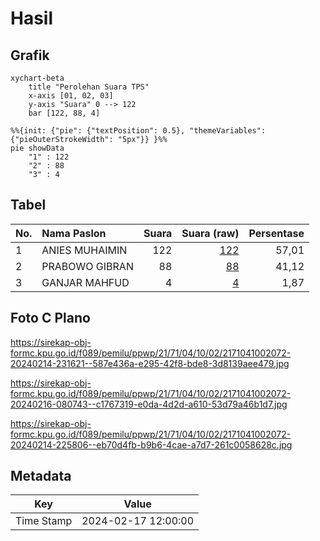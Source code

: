 # Hasil

## Grafik

```mermaid
xychart-beta
    title "Perolehan Suara TPS"
    x-axis [01, 02, 03]
    y-axis "Suara" 0 --> 122
    bar [122, 88, 4]
```

```mermaid
%%{init: {"pie": {"textPosition": 0.5}, "themeVariables": {"pieOuterStrokeWidth": "5px"}} }%%
pie showData
    "1" : 122
    "2" : 88
    "3" : 4
```

## Tabel

| No. | Nama Paslon    | Suara | Suara (raw) | Persentase |
|:--- |:-------------- | -----:| -----------:| ----------:|
| 1   | ANIES MUHAIMIN | 122   | [122][p-1]  | 57,01      |
| 2   | PRABOWO GIBRAN | 88    | [88][p-2]   | 41,12      |
| 3   | GANJAR MAHFUD  | 4     | [4][p-3]    | 1,87       |


[p-1]: https://github.com/gigit-pemilu/pemilu-2024-21-kepulauan-riau/blob/main/pilpres/hitung-suara/sub/21-kepulauan-riau/sub/71-kota-batam/sub/04-nongsa/sub/1002-batu-besar/sub/072-tps/sub/paslon-1.txt
[p-2]: https://github.com/gigit-pemilu/pemilu-2024-21-kepulauan-riau/blob/main/pilpres/hitung-suara/sub/21-kepulauan-riau/sub/71-kota-batam/sub/04-nongsa/sub/1002-batu-besar/sub/072-tps/sub/paslon-2.txt
[p-3]: https://github.com/gigit-pemilu/pemilu-2024-21-kepulauan-riau/blob/main/pilpres/hitung-suara/sub/21-kepulauan-riau/sub/71-kota-batam/sub/04-nongsa/sub/1002-batu-besar/sub/072-tps/sub/paslon-3.txt

## Foto C Plano

https://sirekap-obj-formc.kpu.go.id/f089/pemilu/ppwp/21/71/04/10/02/2171041002072-20240214-231621--587e436a-e295-42f8-bde8-3d8139aee479.jpg

https://sirekap-obj-formc.kpu.go.id/f089/pemilu/ppwp/21/71/04/10/02/2171041002072-20240216-080743--c1767319-e0da-4d2d-a610-53d79a46b1d7.jpg

https://sirekap-obj-formc.kpu.go.id/f089/pemilu/ppwp/21/71/04/10/02/2171041002072-20240214-225806--eb70d4fb-b9b6-4cae-a7d7-261c0058628c.jpg


## Metadata

| Key        | Value               |
| ---------- | ------------------- |
| Time Stamp | 2024-02-17 12:00:00 |




